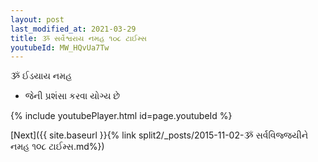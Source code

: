 ```yaml
---
layout: post
last_modified_at: 2021-03-29
title: ૐ સર્વેશ્વરાય નમહ ૧૦૮ ટાઈમ્સ
youtubeId: MW_HQvUa7Tw
---
```

 
 
 ૐ ઈડયાય નમહ  
 
 -  જેની પ્રશંસા કરવા યોગ્ય છે 
 
  
 
  
 
 
 
 
 
 


{% include youtubePlayer.html id=page.youtubeId %}
 
[Next]({{ site.baseurl }}{% link  split2/_posts/2015-11-02-ૐ સર્વવિજ્જયીને નમહ ૧૦૮ ટાઈમ્સ.md%})
 
